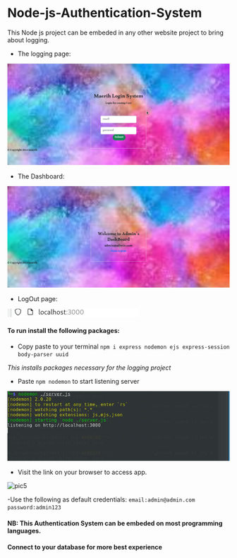 # Node-js-Authentication-System
This Node js project can be embeded in any other website project to bring about logging.
- The logging page:

![pic1](pic1.jpg)
 
- The Dashboard:

![pic2](pic2.jpg)

- LogOut page:

![pic3](pic3.jpg)


#### To run install the following packages:

- Copy paste to your terminal `npm i express nodemon ejs express-session body-parser uuid`


 *This installs packages necessary for the logging project*
 
 - Paste `npm nodemon` to start listening server
 
 ![pic4](pic4.jpg)
 
 - Visit the link on your browser to access app.
 
 ![pic5](img5.jpg)
 
 
 -Use the following as default credentials: `email:admin@admin.com` `password:admin123`
 
 
 
 #### NB: This Authentication System can be embeded on most programming languages.
 ####     Connect to your database for more best experience
